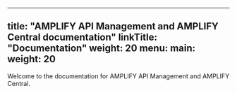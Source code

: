 
---
title: "AMPLIFY API Management and AMPLIFY Central documentation"
linkTitle: "Documentation"
weight: 20
menu:
  main:
    weight: 20
---

Welcome to the documentation for AMPLIFY API Management and AMPLIFY Central.
